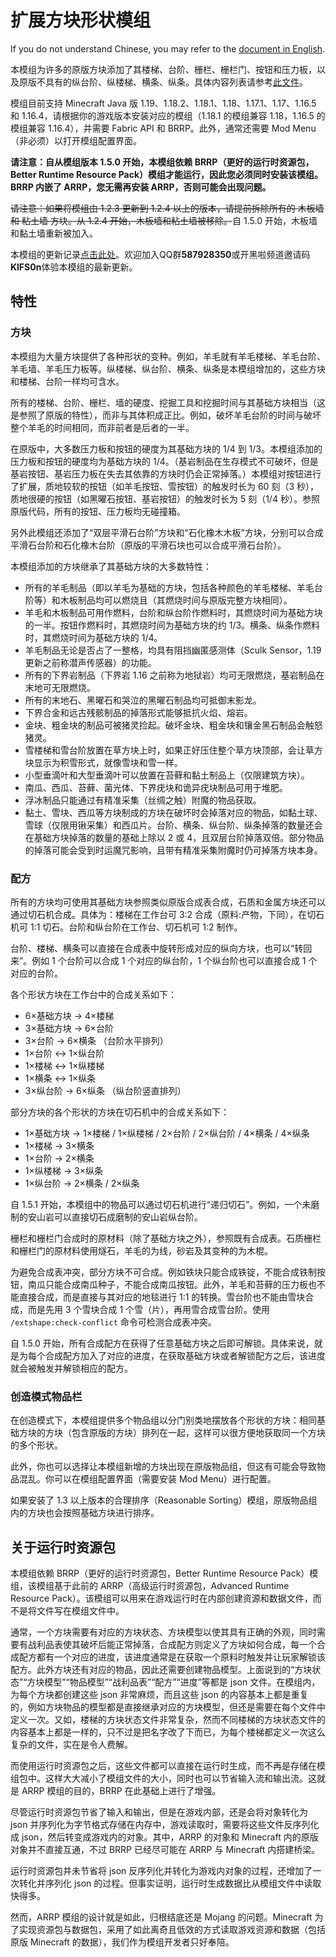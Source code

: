 # 扩展方块形状模组

If you do not understand Chinese, you may refer to the [document in English](README-en.md).

本模组为许多的原版方块添加了其楼梯、台阶、栅栏、栅栏门、按钮和压力板，以及原版不具有的纵台阶、纵楼梯、横条、纵条。具体内容列表请参考[此文件](BlockList.md)。

模组目前支持 Minecraft Java 版 1.19、1.18.2、1.18.1、1.18、1.17.1、1.17、1.16.5 和 1.16.4，请根据你的游戏版本安装对应的模组（1.18.1 的模组兼容 1.18，1.16.5 的模组兼容 1.16.4），并需要 Fabric API 和 BRRP。此外，通常还需要 Mod Menu（非必须）以打开模组配置界面。

**请注意：自从模组版本 1.5.0 开始，本模组依赖 BRRP（更好的运行时资源包，Better Runtime Resource Pack）模组才能运行，因此您必须同时安装该模组。BRRP 内嵌了 ARRP，您无需再安装 ARRP，否则可能会出现问题。**

<s>请注意：如果将模组由 1.2.3 更新到 1.2.4 以上的版本，请提前拆除所有的 木板墙 和 粘土墙 方块。从 1.2.4 开始，木板墙和粘土墙被移除。</s>自 1.5.0 开始，木板墙和黏土墙重新被加入。

本模组的更新记录[点击此处](UpdateLog.md)。欢迎加入QQ群**587928350**或开黑啦频道邀请码**KlFS0n**体验本模组的最新更新。

## 特性

### 方块

本模组为大量方块提供了各种形状的变种。例如，羊毛就有羊毛楼梯、羊毛台阶、羊毛墙、羊毛压力板等。纵楼梯、纵台阶、横条、纵条是本模组增加的，这些方块和楼梯、台阶一样均可含水。

所有的楼梯、台阶、栅栏、墙的硬度、挖掘工具和挖掘时间与其基础方块相当（这是参照了原版的特性），而非与其体积成正比。例如，破坏羊毛台阶的时间与破坏整个羊毛的时间相同，而非前者是后者的一半。

在原版中，大多数压力板和按钮的硬度为其基础方块的 1/4 到 1/3。本模组添加的压力板和按钮的硬度均为基础方块的 1/4。（基岩制品在生存模式不可破坏，但是基岩按钮、基岩压力板在失去其依靠的方块时仍会正常掉落。）本模组对按钮进行了扩展，质地较软的按钮（如羊毛按钮、雪按钮）的触发时长为 60 刻（3 秒），质地很硬的按钮（如黑曜石按钮、基岩按钮）的触发时长为 5 刻（1/4 秒）。参照原版代码，所有的按钮、压力板均无碰撞箱。

另外此模组还添加了“双层平滑石台阶”方块和“石化橡木木板”方块，分别可以合成平滑石台阶和石化橡木台阶（原版的平滑石块也可以合成平滑石台阶）。

本模组添加的方块继承了其基础方块的大多数特性：

- 所有的羊毛制品（即以羊毛为基础的方块，包括各种颜色的羊毛楼梯、羊毛台阶等）和木板制品均可以燃烧且（其燃烧时间与原版完整方块相同）。
- 羊毛和木板制品可用作燃料，台阶和纵台阶作燃料时，其燃烧时间为基础方块的一半。按钮作燃料时，其燃烧时间为基础方块的约 1/3。横条、纵条作燃料时，其燃烧时间为基础方块的 1/4。
- 羊毛制品无论是否占了一整格，均具有阻挡幽匿感测体（Sculk Sensor，1.19 更新之前称潜声传感器）的功能。
- 所有的下界岩制品（下界岩 1.16 之前称为地狱岩）均可无限燃烧，基岩制品在末地可无限燃烧。
- 所有的末地石、黑曜石和哭泣的黑曜石制品均可抵御末影龙。
- 下界合金和远古残骸制品的掉落形式能够抵抗火焰、熔岩。
- 金块、粗金块的制品可被猪灵捡起。破坏金块、粗金块和镶金黑石制品会触怒猪灵。
- 雪楼梯和雪台阶放置在草方块上时，如果正好压住整个草方块顶部，会让草方块显示为积雪形式，就像雪块和雪一样。
- 小型垂滴叶和大型垂滴叶可以放置在苔藓和黏土制品上（仅限建筑方块）。
- 南瓜、西瓜、苔藓、菌光体、下界疣块和诡异疣块制品可用于堆肥。
- 浮冰制品只能通过有精准采集（丝绸之触）附魔的物品获取。
- 黏土、雪块、西瓜等方块制成的方块在破坏时会掉落对应的物品，如黏土球、雪球（仅限用锹采集）和西瓜片。台阶、横条、纵台阶、纵条掉落的数量还会在基础方块掉落的数量的基础上除以 2 或 4，且双层台阶掉落双倍。部分物品的掉落可能会受到时运魔咒影响，且带有精准采集附魔时仍可掉落方块本身。

### 配方

所有的方块均可使用其基础方块参照类似原版合成表合成，石质和金属方块还可以通过切石机合成。具体为：楼梯在工作台可 3:2 合成（原料:产物，下同），在切石机可 1:1 切石。台阶和纵台阶在工作台、切石机可 1:2 制作。

台阶、楼梯、横条可以直接在合成表中旋转形成对应的纵向方块，也可以“转回来”。例如 1 个台阶可以合成 1 个对应的纵台阶，1 个纵台阶也可以直接合成 1 个对应的台阶。

各个形状方块在工作台中的合成关系如下：

- 6×基础方块 → 4×楼梯
- 3×基础方块 → 6×台阶
- 3×台阶 → 6×横条 （台阶水平排列）
- 1×台阶 ↔ 1×纵台阶
- 1×楼梯 ↔ 1×纵楼梯
- 1×横条 ↔ 1×纵条
- 3×纵台阶 → 6×纵条 （纵台阶竖直排列）

部分方块的各个形状的方块在切石机中的合成关系如下：

- 1×基础方块 → 1×楼梯 / 1×纵楼梯 / 2×台阶 / 2×纵台阶 / 4×横条 / 4×纵条
- 1×楼梯 → 3×横条
- 1×台阶 → 2×横条
- 1×纵楼梯 → 3×纵条
- 1×纵台阶 → 2×横条 / 2×纵条

自 1.5.1 开始，本模组中的物品可以通过切石机进行“递归切石”。例如，一个未磨制的安山岩可以直接切石成磨制的安山岩纵台阶。

栅栏和栅栏门合成时的原材料（除了基础方块之外），参照既有合成表。石质栅栏和栅栏门的原材料使用燧石，羊毛的为线，砂岩及其变种的为木棍。

为避免合成表冲突，部分方块不可合成。例如铁块只能合成铁锭，不能合成铁制按钮，南瓜只能合成南瓜种子，不能合成南瓜按钮。此外，羊毛和苔藓的压力板也不能直接合成，而是直接与其对应的地毯进行 1:1 的转换。雪台阶也不能由雪块合成，而是先用 3 个雪块合成 1 个雪（片），再用雪合成雪台阶。使用 `/extshape:check-conflict` 命令可检测合成表冲突。

自 1.5.0 开始，所有合成配方在获得了任意基础方块之后即可解锁。具体来说，就是为每个合成配方加入了对应的进度，在获取基础方块或者解锁配方之后，该进度就会被触发并解锁相应的配方。

### 创造模式物品栏

在创造模式下，本模组提供多个物品组以分门别类地摆放各个形状的方块：相同基础方块的方块（包含原版的方块）排列在一起，这样可以很方便地获取同一个方块的多个形状。

此外，你也可以选择让本模组新增的方块出现在原版物品组，但这有可能会导致物品混乱。你可以在模组配置界面（需要安装 Mod Menu）进行配置。

如果安装了 1.3 以上版本的合理排序（Reasonable Sorting）模组，原版物品组内的方块也会按照基础方块进行排序。

## 关于运行时资源包

本模组依赖 BRRP（更好的运行时资源包，Better Runtime Resource Pack）模组，该模组基于此前的 ARRP（高级运行时资源包，Advanced Runtime Resource Pack）。该模组可以用来在游戏运行时在内部创建资源和数据文件，而不是将文件写在模组文件中。

通常，一个方块需要有对应的方块状态、方块模型以使其具有正确的外观，同时需要有战利品表使其破坏后能正常掉落，合成配方则定义了方块如何合成，每一个合成配方都有一个对应的进度，该进度通常是在获取一个原料时触发并让玩家解锁该配方。此外方块还有对应的物品，因此还需要创建物品模型。上面说到的“方块状态”“方块模型”“物品模型”“战利品表”“配方”“进度”等都是 json 文件。在模组内，为每个方块都创建这些 json 非常麻烦，而且这些 json 的内容基本上都是重复的，例如方块物品的模型都是直接继承对应的方块模型，但还是需要在每个文件中定义一次。又如，楼梯的方块状态文件非常复杂，然而不同楼梯的方块状态文件的内容基本上都是一样的，只不过是把名字改了下而已，为每个楼梯都定义一次这么复杂的文件，实在是令人费解。

而使用运行时资源包之后，这些文件都可以直接在运行时生成，而不再是存储在模组包中。这样大大减小了模组文件的大小，同时也可以节省输入流和输出流。这就是 ARRP 模组的目的，BRRP 在此基础上进行了增强。

尽管运行时资源包节省了输入和输出，但是在游戏内部，还是会将对象转化为 json 并序列化为字节格式存储在内存中，游戏读取时，需要将这些文件反序列化成 json，然后转变成游戏内的对象。其中，ARRP 的对象和 Minecraft 内的原版对象并不直接互通，不过 BRRP 已经尽可能在 ARRP 与 Minecraft 内搭建桥梁。

运行时资源包并未节省将 json 反序列化并转化为游戏内对象的过程，还增加了一次转化并序列化 json 的过程。但事实证明，运行时生成数据比从模组文件中读取快得多。

然而，ARRP 模组的设计就是如此，归根结底还是 Mojang 的问题。Minecraft 为了实现资源包与数据包，采用了如此离奇且低效的方式读取游戏资源和数据（包括原版 Minecraft 的数据），我们作为模组开发者只好奉陪。